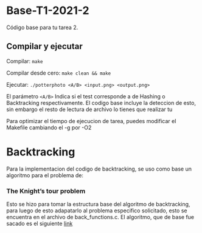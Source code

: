 # Base-T1-2021-2
Código base para tu tarea 2.

## Compilar y ejecutar
Compilar:
```make```

Compilar desde cero:
```make clean && make```

Ejecutar:
```./potterphoto <A/B> <input.png> <output.png>```

El parámetro ```<A/B>``` Indica si el test corresponde a de Hashing o Backtracking respectivamente. El codigo base incluye la deteccion de esto, sin embargo el resto de lectura de archivo lo tienes que realizar tu

Para optimizar el tiempo de ejecucion de tarea, puedes modificar el Makefile cambiando el -g por -O2

# Backtracking

Para la implementacion del codigo de backtracking, se uso como base un algoritmo para el problema de:
### The Knight’s tour problem
Esto se hizo para tomar la estructura base del algoritmo de backtracking, para luego de esto adapatarlo al problema especifico solicitado, esto se encuentra en el archivo de back_functions.c. El algoritmo, que de base fue sacado es el siguiente [link](https://www.codesdope.com/course/algorithms-knights-tour-problem/)